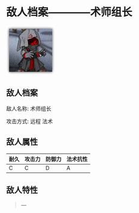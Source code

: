 # 敌人档案————术师组长

![术师组长](./eneIcons/术师组长.png)

## 敌人档案

敌人名称: 术师组长

攻击方式: 远程 法术

## 敌人属性

| 耐久      | 攻击力  | 防御力 | 法术抗性 |
|---------|------|-----|------|
| C | C | D | A |

## 敌人特性
> —
